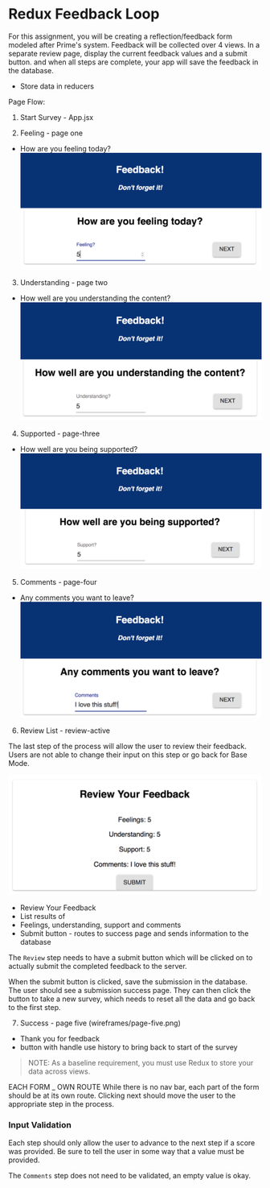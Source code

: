 # Redux Feedback Loop

For this assignment, you will be creating a reflection/feedback form modeled after Prime's system. Feedback will be collected over 4 views. In a separate review page, display the current feedback values and a submit button. and when all steps are complete, your app will save the feedback in the database. 

- Store data in reducers

Page Flow:

1. Start Survey - App.jsx

2. Feeling - page one
- How are you feeling today?
![feeling](wireframes/feeling.png)

3. Understanding - page two
- How well are you understanding the content?
![understanding](wireframes/understanding.png)

4. Supported - page-three
- How well are you being supported?
![support](wireframes/supported.png)

5. Comments - page-four

- Any comments you want to leave?
![comments](wireframes/comments.png)


6. Review List - review-active

The last step of the process will allow the user to review their feedback. Users are not able to change their input on this step or go back for Base Mode. 

![comments](wireframes/review-active.png)

- Review Your Feedback
-  List results of 
 - Feelings, understanding, support and comments
 - Submit button - routes to success page and sends information to the database

The `Review` step needs to have a submit button which will be clicked on to actually submit the completed feedback to the server.

When the submit button is clicked, save the submission in the database. The user should see a submission success page. They can then click the button to take a new survey, which needs to reset all the data and go back to the first step.

7. Success  - page five
(wireframes/page-five.png)

- Thank you for feedback
- button with handle use history to bring back to start of the survey



> NOTE: As a baseline requirement, you must use Redux to store your data across views.


EACH FORM _ OWN ROUTE
While there is no nav bar, each part of the form should be at its own route. Clicking next should move the user to the appropriate step in the process.

### Input Validation

Each step should only allow the user to advance to the next step if a score was provided. Be sure to tell the user in some way that a value must be provided.

The `Comments` step does not need to be validated, an empty value is okay.









